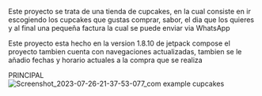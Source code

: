 Este proyecto se trata de una tienda de cupcakes, en la cual consiste en ir
escogiendo los cupcakes que gustas comprar, sabor, el dia que los quieres y al final
una pequeña factura la cual se puede enviar via WhatsApp

Este proyecto esta hecho en la version 1.8.10 de jetpack compose
el proyecto tambien cuenta con navegaciones actualizadas, tambien se le añadio fechas y horario actuales a la compra que se realiza


PRINCIPAL
![Screenshot_2023-07-26-21-37-53-077_com example cupcakes](https://github.com/Sebas333231/CupCakes/assets/110652225/2f237faa-361b-40ee-8a14-e2a61d2f61c1)


